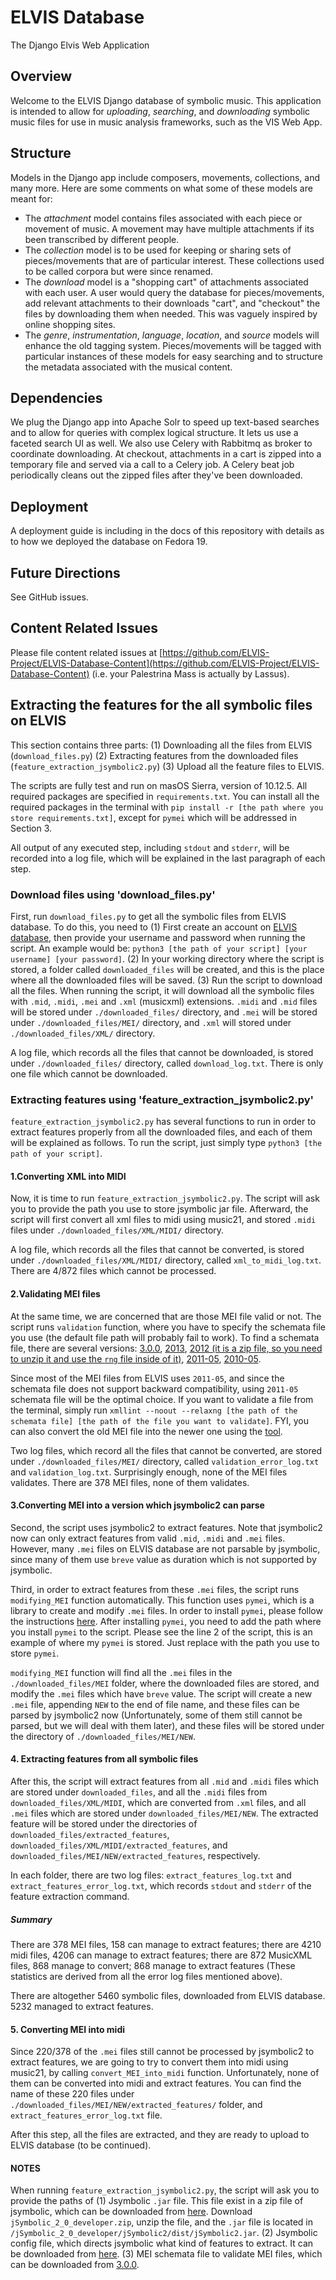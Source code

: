 ELVIS Database
==========

The Django Elvis Web Application

## Overview
Welcome to the ELVIS Django database of symbolic music. This application is intended to allow for _uploading_, _searching_, and _downloading_ symbolic music files for use in music analysis frameworks, such as the VIS Web App.

## Structure
Models in the Django app include composers, movements, collections, and many more. Here are some comments on what some of these models are meant for:
+ The _attachment_ model contains files associated with each piece or movement of music. A movement may have multiple attachments if its been transcribed by different people.
+ The _collection_ model is to be used for keeping or sharing sets of pieces/movements that are of particular interest. These collections used to be called corpora but were since renamed.
+ The _download_ model is a "shopping cart" of attachments associated with each user. A user would query the database for pieces/movements, add relevant attachments to their downloads "cart", and "checkout" the files by downloading them when needed. This was vaguely inspired by online shopping sites.
+ The _genre_, _instrumentation_, _language_, _location_, and _source_ models will enhance the old tagging system. Pieces/movements will be tagged with particular instances of these models for easy searching and to structure the metadata associated with the musical content. 

## Dependencies
We plug the Django app into Apache Solr to speed up text-based searches and to allow for queries with complex logical structure. It lets us use a faceted search UI as well. We also use Celery with Rabbitmq as broker to coordinate downloading. At checkout, attachments in a cart is zipped into a temporary file and served via a call to a Celery job. A Celery beat job periodically cleans out the zipped files after they've been downloaded.

## Deployment
A deployment guide is including in the docs of this repository with details as to how we deployed the database on Fedora 19.

## Future Directions
See GitHub issues.

## Content Related Issues
Please file content related issues at [https://github.com/ELVIS-Project/ELVIS-Database-Content](https://github.com/ELVIS-Project/ELVIS-Database-Content) (i.e. your Palestrina Mass is actually by Lassus).

## Extracting the features for the all symbolic files on ELVIS
This section contains three parts: (1) Downloading all the files from ELVIS (`download_files.py`) (2) Extracting features from the downloaded files (`feature_extraction_jsymbolic2.py`) (3) Upload all the feature files to ELVIS.

The scripts are fully test and run on masOS Sierra, version of 10.12.5. All required packages are specified in `requirements.txt`. You can install all the required packages in the terminal with `pip install -r [the path where you store requirements.txt]`, except for `pymei` which will be addressed in Section 3. 

All output of any executed step, including `stdout` and `stderr`, will be recorded into a log file, which will be explained in the last paragraph of each step. 

### Download files using 'download_files.py'

First, run `download_files.py` to get all the symbolic files from ELVIS database. To do this, you need to (1) First create an account on [ELVIS database](https://database.elvisproject.ca), then provide your username and password when running the script. An example would be: `python3 [the path of your script] [your username] [your password]`. (2) In your working directory where the script is stored, a folder called `downloaded_files` will be created, and this is the place where all the downloaded files will be saved. (3) Run the script to download all the files. When running the script, it will download all the symbolic files with `.mid`, `.midi`, `.mei` and `.xml` (musicxml) extensions. `.midi` and `.mid` files will be stored under `./downloaded_files/` directory, and `.mei` will be stored under `./downloaded_files/MEI/` directory, and `.xml` will stored under `./downloaded_files/XML/` directory. 

A log file, which records all the files that cannot be downloaded, is stored under `./downloaded_files/` directory, called `download_log.txt`. There is only one file which cannot be downloaded.

### Extracting features using 'feature_extraction_jsymbolic2.py'

`feature_extraction_jsymbolic2.py` has several functions to run in order to extract features properly from all the downloaded files, and each of them will be explained as follows. To run the script, just simply type `python3 [the path of your script]`.

#### 1.Converting XML into MIDI

Now, it is time to run `feature_extraction_jsymbolic2.py`. The script will ask you to provide the path you use to store jsymbolic jar file. Afterward, the script will first convert all xml files to midi using music21, and stored `.midi` files under `./downloaded_files/XML/MIDI/` directory.

A log file, which records all the files that cannot be converted, is stored under `./downloaded_files/XML/MIDI/` directory, called `xml_to_midi_log.txt`. There are 4/872 files which cannot be processed.

#### 2.Validating MEI files

At the same time, we are concerned that are those MEI file valid or not. The script runs `validation` function, where you have to specify the schemata file you use (the default file path will probably fail to work). To find a schemata file, there are several versions: [3.0.0](http://www.music-encoding.org/schema/current/mei-all.rng), [2013](http://music-encoding.org/schema/2.1.1/mei-all.rng), [2012 (it is a zip file, so you need to unzip it and use the `rng` file inside of it)](https://music-encoding.googlecode.com/files/MEI2012_v2.0.0.zip), [2011-05](http://music-encoding.org/wp-content/uploads/2015/04/MEI2011-05.zip), [2010-05](http://music-encoding.org/wp-content/uploads/2015/04/MEI2010-05.rng_.zip).

Since most of the MEI files from ELVIS uses `2011-05`, and since the schemata file does not support backward compatibility, using `2011-05` schemata file will be the optimal choice. If you want to validate a file from the terminal, simply run `xmllint --noout --relaxng [the path of the schemata file] [the path of the file you want to validate]`. FYI, you can also convert the old MEI file into the newer one using the [tool](https://github.com/music-encoding/encoding-tools).  

Two log files, which record all the files that cannot be converted, are stored under `./downloaded_files/MEI/` directory, called `validation_error_log.txt` and `validation_log.txt`. Surprisingly enough, none of the MEI files validates. There are 378 MEI files, none of them validates.

#### 3.Converting MEI into a version which jsymbolic2 can parse

Second, the script uses jsymbolic2 to extract features. Note that jsymbolic2 now can only extract features from valid `.mid`, `.midi` and `.mei` files. However, many `.mei` files on ELVIS database are not parsable by jsymbolic, since many of them use `breve` value as duration which is not supported by jsymbolic.

Third, in order to extract features from these `.mei` files, the script runs `modifying_MEI` function automatically. This function uses `pymei`, which is a library to create and modify `.mei` files. In order to install `pymei`, please follow the instructions [here](https://github.com/DDMAL/libmei/wiki). After installing `pymei`, you need to add the path where you install `pymei` to the script. Please see the line 2 of the script, this is an example of where my `pymei` is stored. Just replace with the path you use to store `pymei`. 

`modifying_MEI` function will find all the `.mei` files in the `./downloaded_files/MEI` folder, where the downloaded files are stored, and modify the `.mei` files which have `breve` value. The script will create a new `.mei` file, appending `NEW` to the end of file name, and these files can be parsed by jsymbolic2 now (Unfortunately, some of them still cannot be parsed, but we will deal with them later), and these files will be stored under the directory of `./downloaded_files/MEI/NEW`. 

#### 4. Extracting features from all symbolic files

After this, the script will extract features from all `.mid` and `.midi` files which are stored under `downloaded_files`, and all the `.midi` files from `downloaded_files/XML/MIDI`, which are converted from `.xml` files, and all `.mei` files which are stored under `downloaded_files/MEI/NEW`. The extracted feature will be stored under the directories of `downloaded_files/extracted_features`, `downloaded_files/XML/MIDI/extracted_features`, and `downloaded_files/MEI/NEW/extracted_features`, respectively.

In each folder, there are two log files: `extract_features_log.txt` and `extract_features_error_log.txt`, which records `stdout` and `stderr` of the feature extraction command.

##### Summary

There are 378 MEI files, 158 can manage to extract features; there are 4210 midi files, 4206 can manage to extract features; there are 872 MusicXML files, 868 manage to convert; 868 manage to extract features (These statistics are derived from all the error log files mentioned above). 
 
There are altogether 5460 symbolic files, downloaded from ELVIS database. 5232 managed to extract features.

#### 5. Converting MEI into midi

Since 220/378 of the `.mei` files still cannot be processed by jsymbolic2 to extract features, we are going to try to convert them into midi using music21, by calling `convert_MEI_into_midi` function. Unfortunately, none of them can be converted into midi and extract features. You can find the name of these 220 files under `./downloaded_files/MEI/NEW/extracted_features/` folder, and `extract_features_error_log.txt` file. 

After this step, all the files are extracted, and they are ready to upload to ELVIS database (to be continued).

#### NOTES

When running `feature_extraction_jsymbolic2.py`, the script will ask you to provide the paths of (1) Jsymbolic `.jar` file. This file exist in a zip file of jsymbolic, which can be downloaded from [here](https://sourceforge.net/projects/jmir/files/jSymbolic/jSymbolic%202.0/). Download `jSymbolic_2_0_developer.zip`, unzip the file, and the `.jar` file is located in `/jSymbolic_2_0_developer/jSymbolic2/dist/jSymbolic2.jar`. (2) Jsymbolic config file, which directs jsymbolic what kind of features to extract. It can be downloaded from [here](https://www.dropbox.com/s/cl4vyp516jh6p4h/jSymbolicDefaultConfigs.txt?dl=0). (3) MEI schemata file to validate MEI files, which can be downloaded from [3.0.0](http://www.music-encoding.org/schema/current/mei-all.rng).
